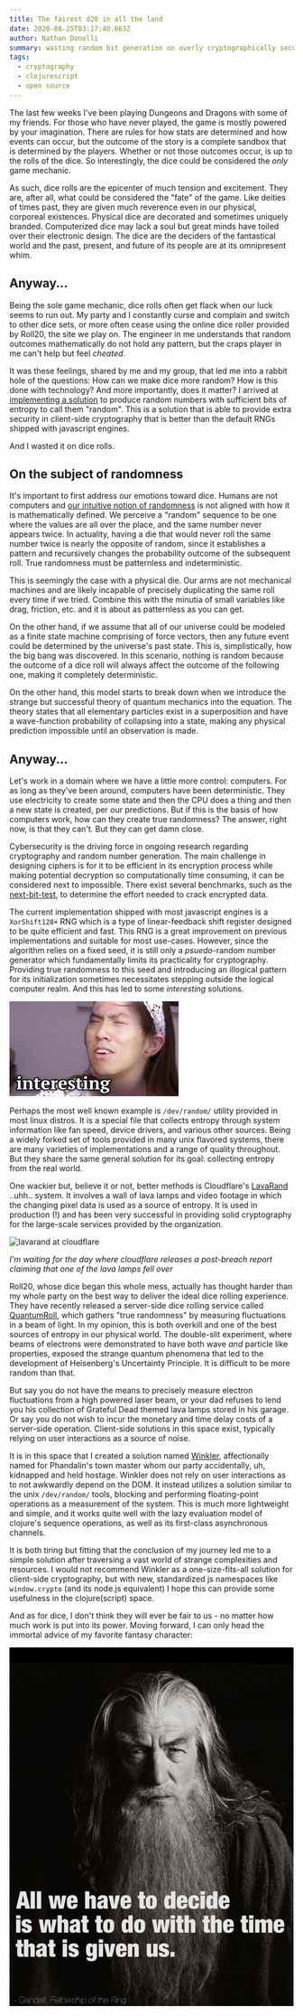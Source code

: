 ```yaml
---
title: The fairest d20 in all the land
date: 2020-08-25T03:17:40.663Z
author: Nathan Donolli
summary: wasting random bit generation on overly cryptographically secure dice
tags:
  - cryptography
  - clojurescript
  - open source
---
```

The last few weeks I've been playing Dungeons and Dragons with some of my friends.  For those who have never played, the game is mostly powered by your imagination.  There are rules for how stats are determined and how events can occur, but the outcome of the story is a complete sandbox that is determined by the players.  Whether or not those outcomes occur, is up to the rolls of the dice.  So interestingly, the dice could be considered the *only* game mechanic.

As such, dice rolls are the epicenter of much tension and excitement.  They are, after all, what could be considered the "fate" of the game.  Like deities of times past, they are given much reverence even in our physical, corporeal existences.  Physical dice are decorated and sometimes uniquely branded. Computerized dice may lack a soul but great minds have toiled over their electronic design.  The dice are the deciders of the fantastical world and the past, present, and future of its people are at its omnipresent whim.

## Anyway...

Being the sole game mechanic, dice rolls often get flack when our luck seems to run out.  My party and I constantly curse and complain and switch to other dice sets, or more often cease using the online dice roller provided by Roll20, the site we play on.  The engineer in me understands that random outcomes mathematically do not hold any pattern, but the craps player in me can't help but feel *cheated.* 

It was these feelings, shared by me and my group, that led me into a rabbit hole of the questions: How can we make dice more random?  How is this done with technology? And more importantly, does it matter? I arrived at [implementing a solution](https://github.com/ndonolli/winkler) to produce random numbers with sufficient bits of entropy to call them "random". This is a solution that is able to provide extra security in client-side cryptography that is better than the default RNGs shipped with javascript engines.

And I wasted it on dice rolls.

## On the subject of randomness

It's important to first address our emotions toward dice.  Humans are not computers and [our intuitive notion of randomness](https://www.sciencedirect.com/science/article/pii/019688589190029I) is not aligned with how it is mathematically defined.  We perceive a "random" sequence to be one where the values are all over the place, and the same number never appears twice.  In actuality, having a die that would never roll the same number twice is nearly the opposite of random, since it establishes a pattern and recursively changes the probability outcome of the subsequent roll.  True randomness must be patternless and indeterministic.

This is seemingly the case with a physical die.  Our arms are not mechanical machines and are likely incapable of precisely duplicating the same roll every time if we tried.  Combine this with the minutia of small variables like drag, friction, etc. and it is about as patternless as you can get.

On the other hand, if we assume that all of our universe could be modeled as a finite state machine comprising of force vectors, then any future event could be determined by the universe's past state.  This is, simplistically, how the big bang was discovered.  In this scenario, nothing is random because the outcome of a dice roll will always affect the outcome of the following one, making it completely deterministic.  

On the other hand, this model starts to break down when we introduce the strange but successful theory of quantum mechanics into the equation. The theory states that all elementary particles exist in a superposition and have a wave-function probability of collapsing into a state, making any physical prediction impossible until an observation is made.

## Anyway...

Let's work in a domain where we have a little more control: computers.  For as long as they've been around, computers have been deterministic.  They use electricity to create some state and then the CPU does a thing and then a new state is created, per our predictions.  But if this is the basis of how computers work, how can they create true randomness?  The answer, right now, is that they can't.  But they can get damn close.

Cybersecurity is the driving force in ongoing research regarding cryptography and random number generation. The main challenge in designing ciphers is for it to be efficient in its encryption process while making potential decryption so computationally time consuming, it can be considered next to impossible.  There exist several benchmarks, such as the [next-bit-test](https://en.wikipedia.org/wiki/Next-bit_test), to determine the effort needed to crack encrypted data.

The current implementation shipped with most javascript engines is a `XorShift128+` RNG which is a type of linear-feedback shift register designed to be quite efficient and fast.  This RNG is a great improvement on previous implementations and suitable for most use-cases.  However, since the algorithm relies on a fixed seed, it is still only a *psuedo*-random number generator which fundamentally limits its practicality for cryptography.  Providing true randomness to this seed and introducing an illogical pattern for its initialization sometimes necessitates stepping outside the logical computer realm.  And this has led to some *interesting* solutions.

![interesting](/static/img/interesting.jpeg "interesting")

Perhaps the most well known example is `/dev/random/` utility provided in most linux distros.  It is a special file that collects entropy through system information like fan speed, device drivers, and various other sources.  Being a widely forked set of tools provided in many unix flavored systems, there are many varieties of implementations and a range of quality throughout.  But they share the same general solution for its goal: collecting entropy from the real world.

One wackier but, believe it or not, better methods is Cloudflare's [](https://blog.cloudflare.com/lavarand-in-production-the-nitty-gritty-technical-details/)[LavaRand](https://blog.cloudflare.com/lavarand-in-production-the-nitty-gritty-technical-details/) ..uhh.. system.  It involves a wall of lava lamps and video footage in which the changing pixel data is used as a source of entropy.  It is used in production (!) and has been very successful in providing solid cryptography for the large-scale services provided by the organization.

![lavarand at cloudflare](https://blog.cloudflare.com/content/images/2017/11/lava-lamps-camera.jpg)

*I'm waiting for the day where cloudflare releases a post-breach report claiming that one of the lava lamps fell over*

Roll20, whose dice began this whole mess, actually has thought harder than my whole party on the best way to deliver the ideal dice rolling experience.  They have recently released a server-side dice rolling service called [QuantumRoll](https://roll20.zendesk.com/hc/en-us/articles/360037256594-Quantum-Roll), which gathers "true randomness" by measuring fluctuations in a beam of light.  In my opinion, this is both overkill and one of the best sources of entropy in our physical world.  The double-slit experiment, where beams of electrons were demonstrated to have both wave *and* particle like properties, exposed the strange quantum phenomena that led to the development of Heisenberg's Uncertainty Principle.  It is difficult to be more random than that.

But say you do not have the means to precisely measure electron fluctuations from a high powered laser beam, or your dad refuses to lend you his collection of Grateful Dead themed lava lamps stored in his garage.  Or say you do not wish to incur the monetary and time delay costs of a server-side operation.  Client-side solutions in this space exist, typically relying on user interactions as a source of noise.

It is in this space that I created a solution named [Winkler](https://github.com/ndonolli/winkler), affectionally named for Phandalin's town master whom our party accidentally, uh, kidnapped and held hostage.  Winkler does not rely on user interactions as to not awkwardly depend on the DOM.  It instead utilizes a solution similar to the unix `/dev/random/` tools, blocking and performing floating-point operations as a measurement of the system.  This is much more lightweight and simple, and it works quite well with the lazy evaluation model of clojure's sequence operations, as well as its first-class asynchronous channels.

It is both tiring but fitting that the conclusion of my journey led me to a simple solution after traversing a vast world of strange complexities and resources.  I would not recommend Winkler as a one-size-fits-all solution for client-side cryptography, but with new, standardized js namespaces like `window.crypto` (and its node.js equivalent) I hope this can provide some usefulness in the clojure(script) space.  

And as for dice, I don't think they will ever be fair to us - no matter how much work is put into its power.  Moving forward, I can only head the immortal advice of my favorite fantasy character:

![All we have to decide is what to do with the time that is given us.](/static/img/gandalf-time.jpg "gandalf time")